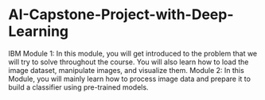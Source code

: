 # AI-Capstone-Project-with-Deep-Learning
IBM
Module 1:
In this module, you will get introduced to the problem that we will try to solve throughout the course. You will also learn how to load the image dataset, manipulate 
images, and visualize them.
Module 2:
In this Module, you will mainly learn how to process image data and prepare it to build a classifier using pre-trained models.
